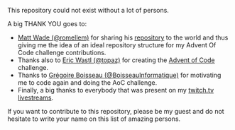 This repository could not exist without a lot of persons.

A big THANK YOU goes to:

- [Matt Wade (@romellem)](https://github.com/romellem/) for sharing his [repository](https://github.com/romellem/advent-of-code/) to the world and thus giving me the idea of an ideal repository structure for my Advent Of Code challenge contributions.
- Thanks also to [Eric Wastl (@topaz)](https://github.com/topaz/) for creating the [Advent of Code](https://adventofcode.com/) challenge.
- Thanks to [Grégoire Boisseau (@BoisseauInformatique)](https://github.com/BoisseauInformatique/) for motivating me to code again and doing the AoC challenge.
- Finally, a big thanks to everybody that was present on my [twitch.tv livestreams](https://twitch.tv/MrStanDu33).

If you want to contribute to this repository, please be my guest and do not hesitate to write your name on this list of amazing persons.
